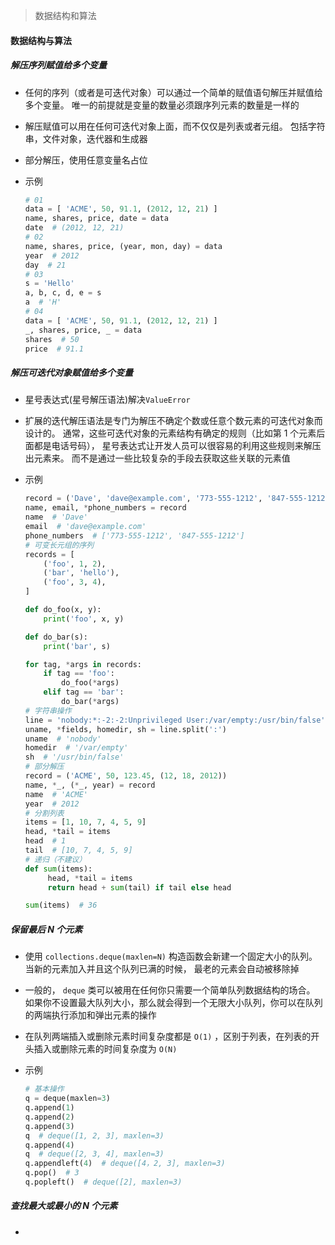 > 数据结构和算法

#### 数据结构与算法

##### 解压序列赋值给多个变量

-  任何的序列（或者是可迭代对象）可以通过一个简单的赋值语句解压并赋值给多个变量。 唯一的前提就是变量的数量必须跟序列元素的数量是一样的

- 解压赋值可以用在任何可迭代对象上面，而不仅仅是列表或者元组。 包括字符串，文件对象，迭代器和生成器

- 部分解压，使用任意变量名占位

- 示例

  ```python
  # 01
  data = [ 'ACME', 50, 91.1, (2012, 12, 21) ]
  name, shares, price, date = data
  date  # (2012, 12, 21)
  # 02
  name, shares, price, (year, mon, day) = data
  year  # 2012
  day  # 21
  # 03
  s = 'Hello'
  a, b, c, d, e = s
  a  # 'H'
  # 04
  data = [ 'ACME', 50, 91.1, (2012, 12, 21) ]
  _, shares, price, _ = data
  shares  # 50
  price  # 91.1
  ```

##### 解压可迭代对象赋值给多个变量

-  星号表达式(星号解压语法)解决`ValueError`

- 扩展的迭代解压语法是专门为解压不确定个数或任意个数元素的可迭代对象而设计的。 通常，这些可迭代对象的元素结构有确定的规则（比如第 1 个元素后面都是电话号码）， 星号表达式让开发人员可以很容易的利用这些规则来解压出元素来。 而不是通过一些比较复杂的手段去获取这些关联的元素值

- 示例

  ```python
  record = ('Dave', 'dave@example.com', '773-555-1212', '847-555-1212')
  name, email, *phone_numbers = record
  name  # 'Dave'
  email  # 'dave@example.com'
  phone_numbers  # ['773-555-1212', '847-555-1212']
  # 可变长元组的序列
  records = [
      ('foo', 1, 2),
      ('bar', 'hello'),
      ('foo', 3, 4),
  ]
  
  def do_foo(x, y):
      print('foo', x, y)
  
  def do_bar(s):
      print('bar', s)
  
  for tag, *args in records:
      if tag == 'foo':
          do_foo(*args)
      elif tag == 'bar':
          do_bar(*args)
  # 字符串操作
  line = 'nobody:*:-2:-2:Unprivileged User:/var/empty:/usr/bin/false'
  uname, *fields, homedir, sh = line.split(':')
  uname  # 'nobody'
  homedir  # '/var/empty'
  sh  # '/usr/bin/false'
  # 部分解压
  record = ('ACME', 50, 123.45, (12, 18, 2012))
  name, *_, (*_, year) = record
  name  # 'ACME'
  year  # 2012
  # 分割列表
  items = [1, 10, 7, 4, 5, 9]
  head, *tail = items
  head  # 1
  tail  # [10, 7, 4, 5, 9]
  # 递归（不建议）
  def sum(items):
       head, *tail = items
       return head + sum(tail) if tail else head
  
  sum(items)  # 36
  
  ```

##### 保留最后 N 个元素

-  使用 `collections.deque(maxlen=N)` 构造函数会新建一个固定大小的队列。当新的元素加入并且这个队列已满的时候， 最老的元素会自动被移除掉

- 一般的， `deque` 类可以被用在任何你只需要一个简单队列数据结构的场合。 如果你不设置最大队列大小，那么就会得到一个无限大小队列，你可以在队列的两端执行添加和弹出元素的操作

- 在队列两端插入或删除元素时间复杂度都是 `O(1)` ，区别于列表，在列表的开头插入或删除元素的时间复杂度为 `O(N)` 

- 示例

  ```python
  # 基本操作
  q = deque(maxlen=3)
  q.append(1)
  q.append(2)
  q.append(3)
  q  # deque([1, 2, 3], maxlen=3)
  q.append(4)
  q  # deque([2, 3, 4], maxlen=3)
  q.appendleft(4)  # deque([4，2, 3], maxlen=3)
  q.pop()  # 3
  q.popleft()  # deque([2], maxlen=3)
  ```

##### 查找最大或最小的 N 个元素

- 